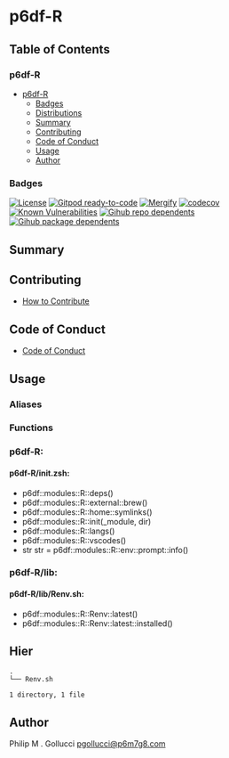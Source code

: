 # p6df-R

## Table of Contents


### p6df-R
- [p6df-R](#p6df-R)
  - [Badges](#badges)
  - [Distributions](#distributions)
  - [Summary](#summary)
  - [Contributing](#contributing)
  - [Code of Conduct](#code-of-conduct)
  - [Usage](#usage)
  - [Author](#author)

### Badges

[![License](https://img.shields.io/badge/License-Apache%202.0-yellowgreen.svg)](https://opensource.org/licenses/Apache-2.0)
[![Gitpod ready-to-code](https://img.shields.io/badge/Gitpod-ready--to--code-blue?logo=gitpod)](https://gitpod.io/#https://github.com/p6m7g8/p6df-R)
[![Mergify](https://img.shields.io/endpoint.svg?url=https://gh.mergify.io/badges/p6m7g8/p6df-R/&style=flat)](https://mergify.io)
[![codecov](https://codecov.io/gh/p6m7g8/p6df-R/branch/master/graph/badge.svg?token=14Yj1fZbew)](https://codecov.io/gh/p6m7g8/p6df-R)
[![Known Vulnerabilities](https://snyk.io/test/github/p6m7g8/p6df-R/badge.svg?targetFile=package.json)](https://snyk.io/test/github/p6m7g8/p6df-R?targetFile=package.json)
[![Gihub repo dependents](https://badgen.net/github/dependents-repo/p6m7g8/p6df-R)](https://github.com/p6m7g8/p6df-R/network/dependents?dependent_type=REPOSITORY)
[![Gihub package dependents](https://badgen.net/github/dependents-pkg/p6m7g8/p6df-R)](https://github.com/p6m7g8/p6df-R/network/dependents?dependent_type=PACKAGE)

## Summary

## Contributing

- [How to Contribute](CONTRIBUTING.md)

## Code of Conduct

- [Code of Conduct](https://github.com/p6m7g8/.github/blob/master/CODE_OF_CONDUCT.md)

## Usage


### Aliases


### Functions

### p6df-R:

#### p6df-R/init.zsh:

- p6df::modules::R::deps()
- p6df::modules::R::external::brew()
- p6df::modules::R::home::symlinks()
- p6df::modules::R::init(_module, dir)
- p6df::modules::R::langs()
- p6df::modules::R::vscodes()
- str str = p6df::modules::R::env::prompt::info()


### p6df-R/lib:

#### p6df-R/lib/Renv.sh:

- p6df::modules::R::Renv::latest()
- p6df::modules::R::Renv::latest::installed()



## Hier
```text
.
└── Renv.sh

1 directory, 1 file
```
## Author

Philip M . Gollucci <pgollucci@p6m7g8.com>
